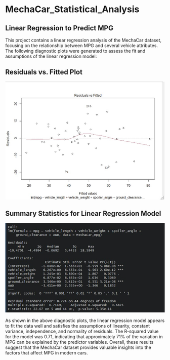 # MechaCar_Statistical_Analysis
## Linear Regression to Predict MPG
This project contains a linear regression analysis of the MechaCar dataset, focusing on the relationship between MPG and several vehicle attributes. The following diagnostic plots were generated to assess the fit and assumptions of the linear regression model:

## Residuals vs. Fitted Plot

![Residuals vs. Fitted Plot](https://github.com/aahudson/MechaCar_Statistical_Analysis/blob/main/Results/LinearRegression_Residuals_vs_Fitted.jpg)

## Summary Statistics for Linear Regression Model

![Summary Statistics for Linear Regression Model](https://github.com/aahudson/MechaCar_Statistical_Analysis/blob/main/Results/MechaCar_SummaryStats_LinearRegression.jpg)

As shown in the above diagnostic plots, the linear regression model appears to fit the data well and satisfies the assumptions of linearity, constant variance, independence, and normality of residuals. The R-squared value for the model was 0.71, indicating that approximately 71% of the variation in MPG can be explained by the predictor variables. Overall, these results suggest that the MechaCar dataset provides valuable insights into the factors that affect MPG in modern cars.

